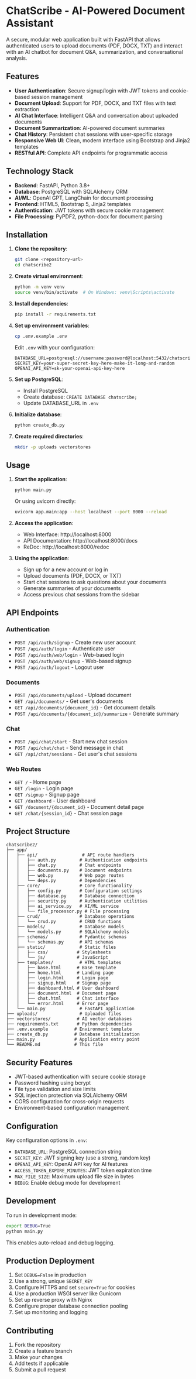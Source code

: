 # ChatScribe - AI-Powered Document Assistant

A secure, modular web application built with FastAPI that allows authenticated users to upload documents (PDF, DOCX, TXT) and interact with an AI chatbot for document Q&A, summarization, and conversational analysis.

## Features

- **User Authentication**: Secure signup/login with JWT tokens and cookie-based session management
- **Document Upload**: Support for PDF, DOCX, and TXT files with text extraction
- **AI Chat Interface**: Intelligent Q&A and conversation about uploaded documents
- **Document Summarization**: AI-powered document summaries
- **Chat History**: Persistent chat sessions with user-specific storage
- **Responsive Web UI**: Clean, modern interface using Bootstrap and Jinja2 templates
- **RESTful API**: Complete API endpoints for programmatic access

## Technology Stack

- **Backend**: FastAPI, Python 3.8+
- **Database**: PostgreSQL with SQLAlchemy ORM
- **AI/ML**: OpenAI GPT, LangChain for document processing
- **Frontend**: HTML5, Bootstrap 5, Jinja2 templates
- **Authentication**: JWT tokens with secure cookie management
- **File Processing**: PyPDF2, python-docx for document parsing

## Installation

1. **Clone the repository**:
   ```bash
   git clone <repository-url>
   cd chatscribe2
   ```

2. **Create virtual environment**:
   ```bash
   python -m venv venv
   source venv/bin/activate  # On Windows: venv\Scripts\activate
   ```

3. **Install dependencies**:
   ```bash
   pip install -r requirements.txt
   ```

4. **Set up environment variables**:
   ```bash
   cp .env.example .env
   ```
   
   Edit `.env` with your configuration:
   ```
   DATABASE_URL=postgresql://username:password@localhost:5432/chatscribe
   SECRET_KEY=your-super-secret-key-here-make-it-long-and-random
   OPENAI_API_KEY=sk-your-openai-api-key-here
   ```

5. **Set up PostgreSQL**:
   - Install PostgreSQL
   - Create database: `CREATE DATABASE chatscribe;`
   - Update DATABASE_URL in `.env`

6. **Initialize database**:
   ```bash
   python create_db.py
   ```

7. **Create required directories**:
   ```bash
   mkdir -p uploads vectorstores
   ```

## Usage

1. **Start the application**:
   ```bash
   python main.py
   ```
   
   Or using uvicorn directly:
   ```bash
   uvicorn app.main:app --host localhost --port 8000 --reload
   ```

2. **Access the application**:
   - Web Interface: http://localhost:8000
   - API Documentation: http://localhost:8000/docs
   - ReDoc: http://localhost:8000/redoc

3. **Using the application**:
   - Sign up for a new account or log in
   - Upload documents (PDF, DOCX, or TXT)
   - Start chat sessions to ask questions about your documents
   - Generate summaries of your documents
   - Access previous chat sessions from the sidebar

## API Endpoints

### Authentication
- `POST /api/auth/signup` - Create new user account
- `POST /api/auth/login` - Authenticate user
- `POST /api/auth/web/login` - Web-based login
- `POST /api/auth/web/signup` - Web-based signup
- `POST /api/auth/logout` - Logout user

### Documents
- `POST /api/documents/upload` - Upload document
- `GET /api/documents/` - Get user's documents
- `GET /api/documents/{document_id}` - Get document details
- `POST /api/documents/{document_id}/summarize` - Generate summary

### Chat
- `POST /api/chat/start` - Start new chat session
- `POST /api/chat/chat` - Send message in chat
- `GET /api/chat/sessions` - Get user's chat sessions

### Web Routes
- `GET /` - Home page
- `GET /login` - Login page
- `GET /signup` - Signup page
- `GET /dashboard` - User dashboard
- `GET /document/{document_id}` - Document detail page
- `GET /chat/{session_id}` - Chat session page

## Project Structure

```
chatscribe2/
├── app/
│   ├── api/                 # API route handlers
│   │   ├── auth.py         # Authentication endpoints
│   │   ├── chat.py         # Chat endpoints
│   │   ├── documents.py    # Document endpoints
│   │   ├── web.py          # Web page routes
│   │   └── deps.py         # Dependencies
│   ├── core/               # Core functionality
│   │   ├── config.py       # Configuration settings
│   │   ├── database.py     # Database connection
│   │   ├── security.py     # Authentication utilities
│   │   ├── ai_service.py   # AI/ML service
│   │   └── file_processor.py # File processing
│   ├── crud/               # Database operations
│   │   └── crud.py         # CRUD functions
│   ├── models/             # Database models
│   │   └── models.py       # SQLAlchemy models
│   ├── schemas/            # Pydantic schemas
│   │   └── schemas.py      # API schemas
│   ├── static/             # Static files
│   │   ├── css/           # Stylesheets
│   │   └── js/            # JavaScript
│   ├── templates/          # HTML templates
│   │   ├── base.html      # Base template
│   │   ├── home.html      # Landing page
│   │   ├── login.html     # Login page
│   │   ├── signup.html    # Signup page
│   │   ├── dashboard.html # User dashboard
│   │   ├── document.html  # Document page
│   │   ├── chat.html      # Chat interface
│   │   └── error.html     # Error page
│   └── main.py             # FastAPI application
├── uploads/                # Uploaded files
├── vectorstores/          # AI vector databases
├── requirements.txt       # Python dependencies
├── .env.example          # Environment template
├── create_db.py          # Database initialization
├── main.py               # Application entry point
└── README.md             # This file
```

## Security Features

- JWT-based authentication with secure cookie storage
- Password hashing using bcrypt
- File type validation and size limits
- SQL injection protection via SQLAlchemy ORM
- CORS configuration for cross-origin requests
- Environment-based configuration management

## Configuration

Key configuration options in `.env`:

- `DATABASE_URL`: PostgreSQL connection string
- `SECRET_KEY`: JWT signing key (use a strong, random key)
- `OPENAI_API_KEY`: OpenAI API key for AI features
- `ACCESS_TOKEN_EXPIRE_MINUTES`: JWT token expiration time
- `MAX_FILE_SIZE`: Maximum upload file size in bytes
- `DEBUG`: Enable debug mode for development

## Development

To run in development mode:

```bash
export DEBUG=True
python main.py
```

This enables auto-reload and debug logging.

## Production Deployment

1. Set `DEBUG=False` in production
2. Use a strong, unique `SECRET_KEY`
3. Configure HTTPS and set `secure=True` for cookies
4. Use a production WSGI server like Gunicorn
5. Set up reverse proxy with Nginx
6. Configure proper database connection pooling
7. Set up monitoring and logging

## Contributing

1. Fork the repository
2. Create a feature branch
3. Make your changes
4. Add tests if applicable
5. Submit a pull request
